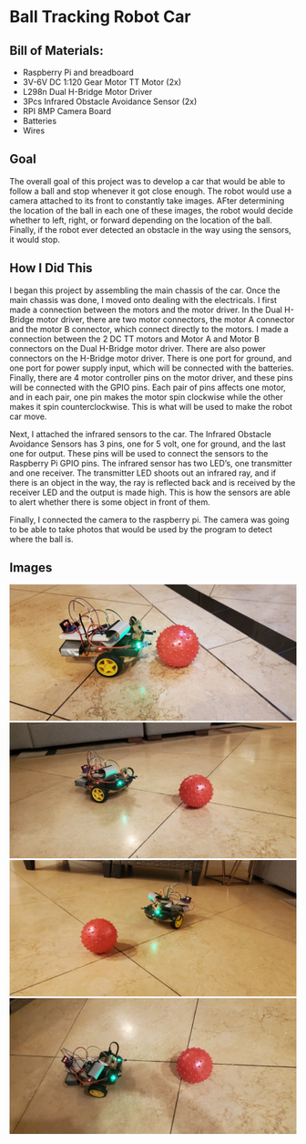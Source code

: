# Ball Tracking Robot Car
## Bill of Materials:
- Raspberry Pi and breadboard
- 3V-6V DC 1:120 Gear Motor TT Motor (2x)
- L298n Dual H-Bridge Motor Driver
- 3Pcs Infrared Obstacle Avoidance Sensor (2x)
- RPI 8MP Camera Board
- Batteries
- Wires
## Goal
The overall goal of this project was to develop a car that would be able to follow a ball and stop whenever it got close enough. The robot would use a camera attached to its front to constantly take images. AFter determining the location of the ball in each one of these images, the robot would decide whether to left, right, or forward depending on the location of the ball. Finally, if the robot ever detected an obstacle in the way using the sensors, it would stop.
## How I Did This
I began this project by assembling the main chassis of the car. Once the main chassis was done, I moved onto dealing with the electricals. I first made a connection between the motors and the motor driver. In the Dual H-Bridge motor driver, there are two motor connectors, the motor A connector and the motor B connector, which connect directly to the motors. I made a connection between the 2 DC TT motors and Motor A and Motor B connectors on the Dual H-Bridge motor driver. There are also power connectors on the H-Bridge motor driver. There is one port for ground, and one port for power supply input, which will be connected with the batteries. Finally, there are 4 motor controller pins on the motor driver, and these pins will be connected with the GPIO pins. Each pair of pins affects one motor, and in each pair, one pin makes the motor spin clockwise while the other makes it spin counterclockwise. This is what will be used to make the robot car move.

Next, I attached the infrared sensors to the car. The Infrared Obstacle Avoidance Sensors has 3 pins, one for 5 volt, one for ground, and the last one for output. These pins will be used to connect the sensors to the Raspberry Pi GPIO pins. The infrared sensor has two LED’s, one transmitter and one receiver. The transmitter LED shoots out an infrared ray, and if there is an object in the way, the ray is reflected back and is received by the receiver LED and the output is made high. This is how the sensors are able to alert whether there is some object in front of them.

Finally, I connected the camera to the raspberry pi. The camera was going to be able to take photos that would be used by the program to detect where the ball is. 

## Images
![image alt](https://github.com/someguy599/Ball-Tracking-Robot-Car/blob/main/20241126_174415.jpg?raw=true)
![image alt](https://github.com/someguy599/Ball-Tracking-Robot-Car/blob/main/20241126_174441.jpg?raw=true)
![image alt](https://github.com/someguy599/Ball-Tracking-Robot-Car/blob/main/20241126_174432.jpg?raw=true)
![image_alt](https://github.com/someguy599/Ball-Tracking-Robot-Car/blob/main/20241126_174444.jpg?raw=true)
